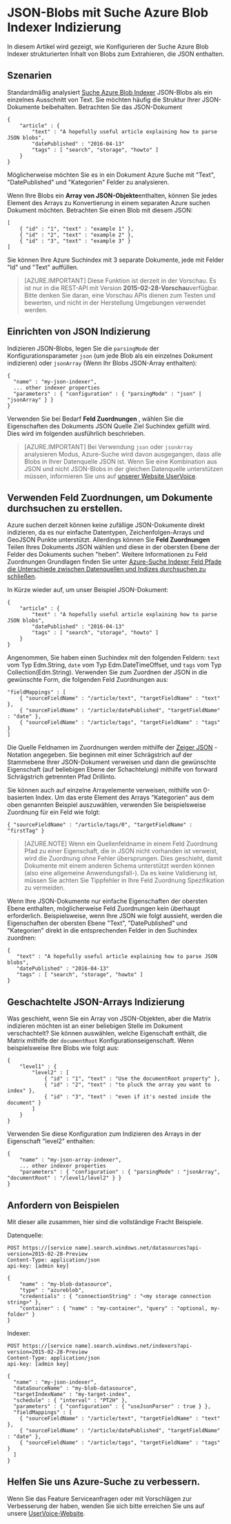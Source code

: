 <properties
pageTitle="JSON-Blobs mit Suche Azure Blob Indexer Indizierung"
description="JSON-Blobs mit Suche Azure Blob Indexer Indizierung"
services="search"
documentationCenter=""
authors="chaosrealm"
manager="pablocas"
editor="" />

<tags
ms.service="search"
ms.devlang="rest-api"
ms.workload="search" ms.topic="article"  
ms.tgt_pltfrm="na"
ms.date="07/26/2016"
ms.author="eugenesh" />

# <a name="indexing-json-blobs-with-azure-search-blob-indexer"></a>JSON-Blobs mit Suche Azure Blob Indexer Indizierung 

In diesem Artikel wird gezeigt, wie Konfigurieren der Suche Azure Blob Indexer strukturierten Inhalt von Blobs zum Extrahieren, die JSON enthalten.

## <a name="scenarios"></a>Szenarien

Standardmäßig analysiert [Suche Azure Blob Indexer](search-howto-indexing-azure-blob-storage.md) JSON-Blobs als ein einzelnes Ausschnitt von Text. Sie möchten häufig die Struktur Ihrer JSON-Dokumente beibehalten. Betrachten Sie das JSON-Dokument 

    { 
        "article" : {
            "text" : "A hopefully useful article explaining how to parse JSON blobs",
            "datePublished" : "2016-04-13" 
            "tags" : [ "search", "storage", "howto" ]    
        }
    }

Möglicherweise möchten Sie es in ein Dokument Azure Suche mit "Text", "DatePublished" und "Kategorien" Felder zu analysieren.

Wenn Ihre Blobs ein **Array von JSON-Objekte**enthalten, können Sie jedes Element des Arrays zu Konvertierung in einem separaten Azure suchen Dokument möchten. Betrachten Sie einen Blob mit diesem JSON:  

    [
        { "id" : "1", "text" : "example 1" },
        { "id" : "2", "text" : "example 2" },
        { "id" : "3", "text" : "example 3" }
    ]

Sie können Ihre Azure Suchindex mit 3 separate Dokumente, jede mit Felder "Id" und "Text" auffüllen. 

> [AZURE.IMPORTANT] Diese Funktion ist derzeit in der Vorschau. Es ist nur in die REST-API mit Version **2015-02-28-Vorschau**verfügbar. Bitte denken Sie daran, eine Vorschau APIs dienen zum Testen und bewerten, und nicht in der Herstellung Umgebungen verwendet werden. 

## <a name="setting-up-json-indexing"></a>Einrichten von JSON Indizierung

Indizieren JSON-Blobs, legen Sie die `parsingMode` der Konfigurationsparameter `json` (um jede Blob als ein einzelnes Dokument indizieren) oder `jsonArray` (Wenn Ihr Blobs JSON-Array enthalten): 

    {
      "name" : "my-json-indexer",
      ... other indexer properties
      "parameters" : { "configuration" : { "parsingMode" : "json" | "jsonArray" } }
    }

Verwenden Sie bei Bedarf **Feld Zuordnungen** , wählen Sie die Eigenschaften des Dokuments JSON Quelle Ziel Suchindex gefüllt wird.  Dies wird im folgenden ausführlich beschrieben. 

> [AZURE.IMPORTANT] Bei Verwendung `json` oder `jsonArray` analysieren Modus, Azure-Suche wird davon ausgegangen, dass alle Blobs in Ihrer Datenquelle JSON ist. Wenn Sie eine Kombination aus JSON und nicht JSON-Blobs in der gleichen Datenquelle unterstützen müssen, informieren Sie uns auf [unserer Website UserVoice](https://feedback.azure.com/forums/263029-azure-search).

## <a name="using-field-mappings-to-build-search-documents"></a>Verwenden Feld Zuordnungen, um Dokumente durchsuchen zu erstellen. 

Azure suchen derzeit können keine zufällige JSON-Dokumente direkt indizieren, da es nur einfache Datentypen, Zeichenfolgen-Arrays und GeoJSON Punkte unterstützt. Allerdings können Sie **Feld Zuordnungen** Teilen Ihres Dokuments JSON wählen und diese in der obersten Ebene der Felder des Dokuments suchen "heben". Weitere Informationen zu Feld Zuordnungen Grundlagen finden Sie unter [Azure-Suche Indexer Feld Pfade die Unterschiede zwischen Datenquellen und Indizes durchsuchen zu schließen](search-indexer-field-mappings.md).

In Kürze wieder auf, um unser Beispiel JSON-Dokument: 

    { 
        "article" : {
            "text" : "A hopefully useful article explaining how to parse JSON blobs",
            "datePublished" : "2016-04-13" 
            "tags" : [ "search", "storage", "howto" ]    
        }
    }

Angenommen, Sie haben einen Suchindex mit den folgenden Feldern: `text` vom Typ Edm.String, `date` vom Typ Edm.DateTimeOffset, und `tags` vom Typ Collection(Edm.String). Verwenden Sie zum Zuordnen der JSON in die gewünschte Form, die folgenden Feld Zuordnungen aus: 

    "fieldMappings" : [ 
        { "sourceFieldName" : "/article/text", "targetFieldName" : "text" },
        { "sourceFieldName" : "/article/datePublished", "targetFieldName" : "date" },
        { "sourceFieldName" : "/article/tags", "targetFieldName" : "tags" }
    ]

Die Quelle Feldnamen im Zuordnungen werden mithilfe der [Zeiger JSON](http://tools.ietf.org/html/rfc6901) -Notation angegeben. Sie beginnen mit einer Schrägstrich auf der Stammebene Ihrer JSON-Dokument verweisen und dann die gewünschte Eigenschaft (auf beliebigen Ebene der Schachtelung) mithilfe von forward Schrägstrich getrennten Pfad Drillinto. 

Sie können auch auf einzelne Arrayelemente verweisen, mithilfe von 0-basierten Index. Um das erste Element des Arrays "Kategorien" aus dem oben genannten Beispiel auszuwählen, verwenden Sie beispielsweise Zuordnung für ein Feld wie folgt:

    { "sourceFieldName" : "/article/tags/0", "targetFieldName" : "firstTag" }

> [AZURE.NOTE] Wenn ein Quellenfeldname in einem Feld Zuordnung Pfad zu einer Eigenschaft, die in JSON nicht vorhanden ist verweist, wird die Zuordnung ohne Fehler übersprungen. Dies geschieht, damit Dokumente mit einem anderen Schema unterstützt werden können (also eine allgemeine Anwendungsfall-). Da es keine Validierung ist, müssen Sie achten Sie Tippfehler in Ihre Feld Zuordnung Spezifikation zu vermeiden. 

Wenn Ihre JSON-Dokumente nur einfache Eigenschaften der obersten Ebene enthalten, möglicherweise Feld Zuordnungen kein überhaupt erforderlich. Beispielsweise, wenn Ihre JSON wie folgt aussieht, werden die Eigenschaften der obersten Ebene "Text", "DatePublished" und "Kategorien" direkt in die entsprechenden Felder in den Suchindex zuordnen: 
 
    { 
       "text" : "A hopefully useful article explaining how to parse JSON blobs",
       "datePublished" : "2016-04-13" 
       "tags" : [ "search", "storage", "howto" ]    
    }

## <a name="indexing-nested-json-arrays"></a>Geschachtelte JSON-Arrays Indizierung

Was geschieht, wenn Sie ein Array von JSON-Objekten, aber die Matrix indizieren möchten ist an einer beliebigen Stelle im Dokument verschachtelt? Sie können auswählen, welche Eigenschaft enthält, die Matrix mithilfe der `documentRoot` Konfigurationseigenschaft. Wenn beispielsweise Ihre Blobs wie folgt aus: 

    { 
        "level1" : {
            "level2" : [
                { "id" : "1", "text" : "Use the documentRoot property" }, 
                { "id" : "2", "text" : "to pluck the array you want to index" },
                { "id" : "3", "text" : "even if it's nested inside the document" }  
            ]
        }
    } 

Verwenden Sie diese Konfiguration zum Indizieren des Arrays in der Eigenschaft "level2" enthalten: 

    {
        "name" : "my-json-array-indexer",
        ... other indexer properties
        "parameters" : { "configuration" : { "parsingMode" : "jsonArray", "documentRoot" : "/level1/level2" } }
    }


## <a name="request-examples"></a>Anfordern von Beispielen

Mit dieser alle zusammen, hier sind die vollständige Fracht Beispiele. 

Datenquelle: 

    POST https://[service name].search.windows.net/datasources?api-version=2015-02-28-Preview
    Content-Type: application/json
    api-key: [admin key]

    {
        "name" : "my-blob-datasource",
        "type" : "azureblob",
        "credentials" : { "connectionString" : "<my storage connection string>" },
        "container" : { "name" : "my-container", "query" : "optional, my-folder" }
    }   

Indexer:

    POST https://[service name].search.windows.net/indexers?api-version=2015-02-28-Preview
    Content-Type: application/json
    api-key: [admin key]

    {
      "name" : "my-json-indexer",
      "dataSourceName" : "my-blob-datasource",
      "targetIndexName" : "my-target-index",
      "schedule" : { "interval" : "PT2H" },
      "parameters" : { "configuration" : { "useJsonParser" : true } }, 
      "fieldMappings" : [ 
        { "sourceFieldName" : "/article/text", "targetFieldName" : "text" },
        { "sourceFieldName" : "/article/datePublished", "targetFieldName" : "date" },
        { "sourceFieldName" : "/article/tags", "targetFieldName" : "tags" }
      ]
    }

## <a name="help-us-make-azure-search-better"></a>Helfen Sie uns Azure-Suche zu verbessern.

Wenn Sie das Feature Serviceanfragen oder mit Vorschlägen zur Verbesserung der haben, wenden Sie sich bitte erreichen Sie uns auf unsere [UserVoice-Website](https://feedback.azure.com/forums/263029-azure-search/).